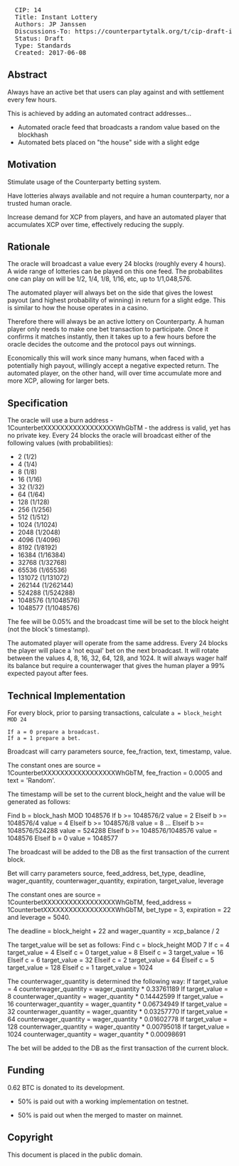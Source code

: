 <pre>
  CIP: 14
  Title: Instant Lottery
  Authors: JP Janssen
  Discussions-To: https://counterpartytalk.org/t/cip-draft-instant-lottery/3020
  Status: Draft
  Type: Standards
  Created: 2017-06-08
</pre>

## Abstract ##

Always have an active bet that users can play against and with settlement every few hours.

This is achieved by adding an automated contract addresses...
* Automated oracle feed that broadcasts a random value based on the blockhash
* Automated bets placed on "the house" side with a slight edge

## Motivation ##

Stimulate usage of the Counterparty betting system.

Have lotteries always available and not require a human counterparty, nor a trusted human oracle.

Increase demand for XCP from players, and have an automated player that accumulates XCP over time, effectively reducing the supply.

## Rationale ##

The oracle will broadcast a value every 24 blocks (roughly every 4 hours). A wide range of lotteries can be played on this one feed. The probabilites one can play on will be 1/2, 1/4, 1/8, 1/16, etc, up to 1/1,048,576.

The automated player will always bet on the side that gives the lowest payout (and highest probability of winning) in return for a slight edge. This is similar to how the house operates in a casino.

Therefore there will always be an active lottery on Counterparty. A human player only needs to make one bet transaction to participate. Once it confirms it matches instantly, then it takes up to a few hours before the oracle decides the outcome and the protocol pays out winnings.

Economically this will work since many humans, when faced with a potentially high payout, willingly accept a negative expected return. The automated player, on the other hand, will over time accumulate more and more XCP, allowing for larger bets. 

## Specification ##

The oracle will use a burn address - 1CounterbetXXXXXXXXXXXXXXXXXWhGbTM - the address is valid, yet has no private key.
Every 24 blocks the oracle will broadcast either of the following values (with probabilities):
* 2 (1/2)
* 4 (1/4)
* 8 (1/8)
* 16 (1/16)
* 32 (1/32)
* 64 (1/64)
* 128 (1/128)
* 256 (1/256)
* 512 (1/512)
* 1024 (1/1024)
* 2048 (1/2048)
* 4096 (1/4096)
* 8192 (1/8192)
* 16384 (1/16384)
* 32768 (1/32768)
* 65536 (1/65536)
* 131072 (1/131072)
* 262144 (1/262144)
* 524288 (1/524288)
* 1048576 (1/1048576)
* 1048577 (1/1048576)

The fee will be 0.05% and the broadcast time will be set to the block height (not the block's timestamp).


The automated player will operate from the same address. 
Every 24 blocks the player will place a 'not equal' bet on the next broadcast. It will rotate between the values
4, 8, 16, 32, 64, 128, and 1024. It will always wager half its balance but require a counterwager
that gives the human player a 99% expected payout after fees.

## Technical Implementation ##

For every block, prior to parsing transactions, calculate `a = block_height MOD 24`

```
If a = 0 prepare a broadcast.
If a = 1 prepare a bet.
```

Broadcast will carry parameters source, fee_fraction, text, timestamp, value.

The constant ones are source = 1CounterbetXXXXXXXXXXXXXXXXXWhGbTM, fee_fraction = 0.0005 and text = 'Random'.

The timestamp will be set to the current block_height and the value will be generated as follows:

Find b = block_hash MOD 1048576
If	b >= 1048576/2 value = 2
Elseif b >= 1048576/4 value = 4
Elseif b >= 1048576/8 value = 8
...
Elseif b >= 1048576/524288 value = 524288
Elseif b >= 1048576/1048576 value = 1048576
Elseif b = 0 value = 1048577

The broadcast will be added to the DB as the first transaction of the current block.

Bet will carry parameters source, feed_address, bet_type, deadline, wager_quantity, counterwager_quantity, expiration, target_value, leverage

The constant ones are source = 1CounterbetXXXXXXXXXXXXXXXXXWhGbTM, feed_address = 1CounterbetXXXXXXXXXXXXXXXXXWhGbTM, bet_type = 3, expiration = 22 and leverage = 5040.

The deadline = block_height + 22 and wager_quantity = xcp_balance / 2

The target_value will be set as follows:
Find c = block_height MOD 7
If c = 4 target_value = 4
Elseif c = 0 target_value = 8
Elseif c = 3 target_value = 16
Elseif c = 6 target_value = 32
Elseif c = 2 target_value = 64
Elseif c = 5 target_value = 128
Elseif c = 1 target_value = 1024

The counterwager_quantity is determined the following way:
If target_value = 4 counterwager_quantity = wager_quantity * 0.33761189
If target_value = 8 counterwager_quantity = wager_quantity * 0.14442599
If target_value = 16 counterwager_quantity = wager_quantity * 0.06734949
If target_value = 32 counterwager_quantity = wager_quantity * 0.03257770
If target_value = 64 counterwager_quantity = wager_quantity * 0.01602778
If target_value = 128 counterwager_quantity = wager_quantity * 0.00795018
If target_value = 1024 counterwager_quantity = wager_quantity * 0.00098691

The bet will be added to the DB as the first transaction of the current block.

## Funding ##

0.62 BTC is donated to its development.

* 50% is paid out with a working implementation on testnet.

* 50% is paid out when the merged to master on mainnet.

## Copyright ##

This document is placed in the public domain.
